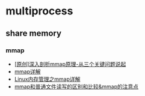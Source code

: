# multiprocess

## share memory

### mmap

- [[原创]深入剖析mmap原理-从三个关键问题说起](https://www.jianshu.com/p/eece39beee20)
- [mmap详解](https://www.xuebuyuan.com/3189076.html)
- [Linux内存管理之mmap详解](https://www.cnblogs.com/xiaocry/p/5529712.html)
- [mmap和普通文件读写的区别和比较&mmap的注意点](https://www.cnblogs.com/charlesblc/p/6263665.html)